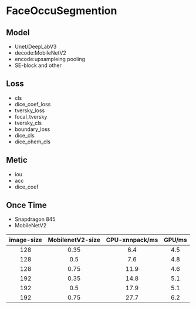 # FaceOccuSegmention

## Model
* Unet/DeepLabV3
* decode:MobileNetV2
* encode:upsampleing pooling
* SE-block and other 

## Loss
* cls
* dice_coef_loss
* tversky_loss
* focal_tversky
* tversky_cls
* boundary_loss
* dice_cls
* dice_ohem_cls

## Metic
* iou 
* acc
* dice_coef

## Once Time
* Snapdragon 845
* MobileNetV2

| image-size| MobilenetV2-size| CPU-xnnpack/ms| GPU/ms |
| :-----: | :----: | :----: | :----: |
| 128 |  0.35 | 6.4 | 4.5 |
| 128 |  0.5 | 7.6 | 4.8 |
| 128 |  0.75 | 11.9 | 4.6 |
| 192 |  0.35 | 14.8 | 5.1 |
| 192 |  0.5 | 17.9 | 5.1 |
| 192 |  0.75 | 27.7 | 6.2 |
